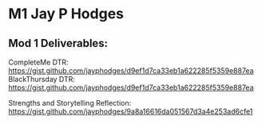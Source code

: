 # M1 Jay P Hodges

## Mod 1 Deliverables:
CompleteMe DTR:
https://gist.github.com/jayphodges/d9ef1d7ca33eb1a622285f5359e887ea
BlackThursday DTR:
https://gist.github.com/jayphodges/d9ef1d7ca33eb1a622285f5359e887ea

Strengths and Storytelling Reflection:
https://gist.github.com/jayphodges/9a8a16616da051567d3a4e253ad6cfe1
